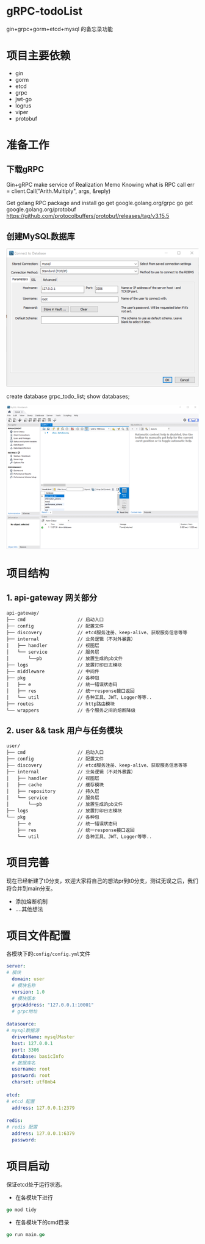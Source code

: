 # gRPC-todoList

gin+grpc+gorm+etcd+mysql 的备忘录功能


# 项目主要依赖
- gin
- gorm
- etcd
- grpc
- jwt-go
- logrus
- viper
- protobuf

# 准备工作
## 下载gRPC
Gin+gRPC make service of Realization Memo
Knowing what is RPC call
err = client.Call("Arith.Multiply", args, &reply)

Get golang RPC package and install
go get google.golang.org/grpc
go get google.golang.org/protobuf
https://github.com/protocolbuffers/protobuf/releases/tag/v3.15.5

## 创建MySQL数据库
![创建MySQL数据库](doc/创建MySQL数据库.png)

create database grpc_todo_list;
show databases;

![创建MySQL数据库2](doc/创建MySQL数据库2.png)

# 项目结构

## 1. api-gateway 网关部分

```
api-gateway/
├── cmd                   // 启动入口
├── config                // 配置文件
├── discovery             // etcd服务注册、keep-alive、获取服务信息等等
├── internal              // 业务逻辑（不对外暴露）
│   ├── handler           // 视图层
│   └── service           // 服务层
│       └──pb             // 放置生成的pb文件
├── logs                  // 放置打印日志模块
├── middleware            // 中间件
├── pkg                   // 各种包
│   ├── e                 // 统一错误状态码
│   ├── res               // 统一response接口返回
│   └── util              // 各种工具、JWT、Logger等等..
├── routes                // http路由模块
└── wrappers              // 各个服务之间的熔断降级
```

## 2. user && task 用户与任务模块


```
user/
├── cmd                   // 启动入口
├── config                // 配置文件
├── discovery             // etcd服务注册、keep-alive、获取服务信息等等
├── internal              // 业务逻辑（不对外暴露）
│   ├── handler           // 视图层
│   ├── cache             // 缓存模块
│   ├── repository        // 持久层
│   └── service           // 服务层
│       └──pb             // 放置生成的pb文件
├── logs                  // 放置打印日志模块
└── pkg                   // 各种包
    ├── e                 // 统一错误状态码
    ├── res               // 统一response接口返回
    └── util              // 各种工具、JWT、Logger等等..
```

# 项目完善
现在已经新建了t0分支，欢迎大家将自己的想法pr到t0分支，测试无误之后，我们将合并到main分支。

- 添加熔断机制
- ....其他想法

# 项目文件配置

各模块下的`config/config.yml`文件


```yaml
server:
# 模块
  domain: user
  # 模块名称
  version: 1.0
  # 模块版本
  grpcAddress: "127.0.0.1:10001"
  # grpc地址

datasource:
# mysql数据源
  driverName: mysqlMaster
  host: 127.0.0.1
  port: 3306
  database: basicInfo
  # 数据库名
  username: root
  password: root
  charset: utf8mb4

etcd:
# etcd 配置
  address: 127.0.0.1:2379

redis:
# redis 配置
  address: 127.0.0.1:6379
  password:
```

# 

# 项目启动
保证etcd处于运行状态。
- 在各模块下进行

```go
go mod tidy
```

- 在各模块下的cmd目录

```go
go run main.go
```
